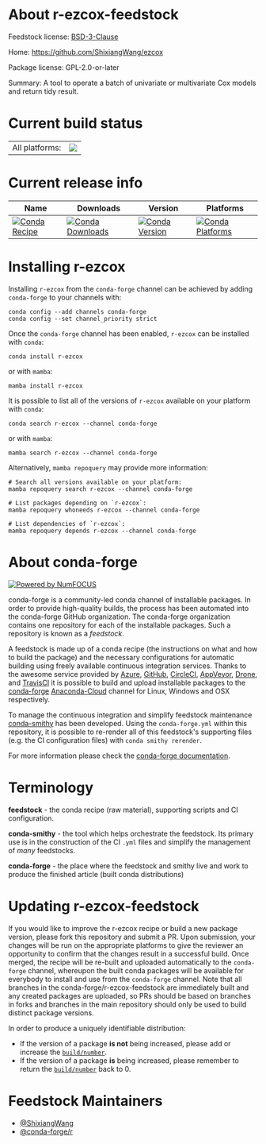 About r-ezcox-feedstock
=======================

Feedstock license: [BSD-3-Clause](https://github.com/conda-forge/r-ezcox-feedstock/blob/main/LICENSE.txt)

Home: https://github.com/ShixiangWang/ezcox

Package license: GPL-2.0-or-later

Summary: A tool to operate a batch of univariate or multivariate Cox models and return tidy result.

Current build status
====================


<table><tr><td>All platforms:</td>
    <td>
      <a href="https://dev.azure.com/conda-forge/feedstock-builds/_build/latest?definitionId=13544&branchName=main">
        <img src="https://dev.azure.com/conda-forge/feedstock-builds/_apis/build/status/r-ezcox-feedstock?branchName=main">
      </a>
    </td>
  </tr>
</table>

Current release info
====================

| Name | Downloads | Version | Platforms |
| --- | --- | --- | --- |
| [![Conda Recipe](https://img.shields.io/badge/recipe-r--ezcox-green.svg)](https://anaconda.org/conda-forge/r-ezcox) | [![Conda Downloads](https://img.shields.io/conda/dn/conda-forge/r-ezcox.svg)](https://anaconda.org/conda-forge/r-ezcox) | [![Conda Version](https://img.shields.io/conda/vn/conda-forge/r-ezcox.svg)](https://anaconda.org/conda-forge/r-ezcox) | [![Conda Platforms](https://img.shields.io/conda/pn/conda-forge/r-ezcox.svg)](https://anaconda.org/conda-forge/r-ezcox) |

Installing r-ezcox
==================

Installing `r-ezcox` from the `conda-forge` channel can be achieved by adding `conda-forge` to your channels with:

```
conda config --add channels conda-forge
conda config --set channel_priority strict
```

Once the `conda-forge` channel has been enabled, `r-ezcox` can be installed with `conda`:

```
conda install r-ezcox
```

or with `mamba`:

```
mamba install r-ezcox
```

It is possible to list all of the versions of `r-ezcox` available on your platform with `conda`:

```
conda search r-ezcox --channel conda-forge
```

or with `mamba`:

```
mamba search r-ezcox --channel conda-forge
```

Alternatively, `mamba repoquery` may provide more information:

```
# Search all versions available on your platform:
mamba repoquery search r-ezcox --channel conda-forge

# List packages depending on `r-ezcox`:
mamba repoquery whoneeds r-ezcox --channel conda-forge

# List dependencies of `r-ezcox`:
mamba repoquery depends r-ezcox --channel conda-forge
```


About conda-forge
=================

[![Powered by
NumFOCUS](https://img.shields.io/badge/powered%20by-NumFOCUS-orange.svg?style=flat&colorA=E1523D&colorB=007D8A)](https://numfocus.org)

conda-forge is a community-led conda channel of installable packages.
In order to provide high-quality builds, the process has been automated into the
conda-forge GitHub organization. The conda-forge organization contains one repository
for each of the installable packages. Such a repository is known as a *feedstock*.

A feedstock is made up of a conda recipe (the instructions on what and how to build
the package) and the necessary configurations for automatic building using freely
available continuous integration services. Thanks to the awesome service provided by
[Azure](https://azure.microsoft.com/en-us/services/devops/), [GitHub](https://github.com/),
[CircleCI](https://circleci.com/), [AppVeyor](https://www.appveyor.com/),
[Drone](https://cloud.drone.io/welcome), and [TravisCI](https://travis-ci.com/)
it is possible to build and upload installable packages to the
[conda-forge](https://anaconda.org/conda-forge) [Anaconda-Cloud](https://anaconda.org/)
channel for Linux, Windows and OSX respectively.

To manage the continuous integration and simplify feedstock maintenance
[conda-smithy](https://github.com/conda-forge/conda-smithy) has been developed.
Using the ``conda-forge.yml`` within this repository, it is possible to re-render all of
this feedstock's supporting files (e.g. the CI configuration files) with ``conda smithy rerender``.

For more information please check the [conda-forge documentation](https://conda-forge.org/docs/).

Terminology
===========

**feedstock** - the conda recipe (raw material), supporting scripts and CI configuration.

**conda-smithy** - the tool which helps orchestrate the feedstock.
                   Its primary use is in the construction of the CI ``.yml`` files
                   and simplify the management of *many* feedstocks.

**conda-forge** - the place where the feedstock and smithy live and work to
                  produce the finished article (built conda distributions)


Updating r-ezcox-feedstock
==========================

If you would like to improve the r-ezcox recipe or build a new
package version, please fork this repository and submit a PR. Upon submission,
your changes will be run on the appropriate platforms to give the reviewer an
opportunity to confirm that the changes result in a successful build. Once
merged, the recipe will be re-built and uploaded automatically to the
`conda-forge` channel, whereupon the built conda packages will be available for
everybody to install and use from the `conda-forge` channel.
Note that all branches in the conda-forge/r-ezcox-feedstock are
immediately built and any created packages are uploaded, so PRs should be based
on branches in forks and branches in the main repository should only be used to
build distinct package versions.

In order to produce a uniquely identifiable distribution:
 * If the version of a package **is not** being increased, please add or increase
   the [``build/number``](https://docs.conda.io/projects/conda-build/en/latest/resources/define-metadata.html#build-number-and-string).
 * If the version of a package **is** being increased, please remember to return
   the [``build/number``](https://docs.conda.io/projects/conda-build/en/latest/resources/define-metadata.html#build-number-and-string)
   back to 0.

Feedstock Maintainers
=====================

* [@ShixiangWang](https://github.com/ShixiangWang/)
* [@conda-forge/r](https://github.com/conda-forge/r/)

